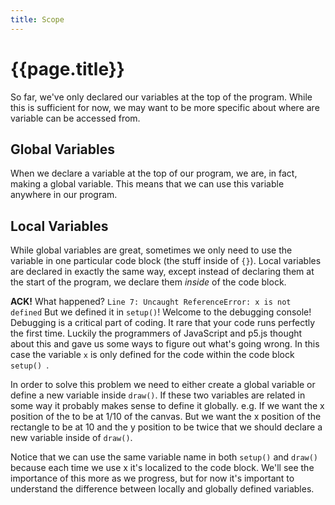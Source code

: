 ```yaml
---
title: Scope
---
```


# {{page.title}}

So far, we've only declared our variables at the top of the program. While this is sufficient for now, we may want to be more specific about where are variable can be accessed from.

## Global Variables

When we declare a variable at the top of our program, we are, in fact, making a global variable. This means that we can use this variable anywhere in our program.

<script type="text/p5" data-autoplay data-width="300" data-preview-width="260" data-height="400">

var x = 100;

function setup(){
  createCanvas(x,200);
}

function draw(){
  rect(x/10,20,x/5,40)
}
</script>

## Local Variables

While global variables are great, sometimes we only need to use the variable in one particular code block (the stuff inside of `{}`). Local variables are declared in exactly the same way, except instead of declaring them at the start of the program, we declare them _inside_ of the code block.

<script type="text/p5" data-autoplay data-width="300" data-preview-width="260" data-height="400">
function setup(){
  var x = 100;
  createCanvas(x,2*x);
}

function draw(){
  rect(x/10,20,x/5,40)
}
</script>

**ACK!** What happened? `Line 7: Uncaught ReferenceError: x is not defined` But we defined it in `setup()`! Welcome to the debugging console! Debugging is a critical part of coding. It rare that your code runs perfectly the first time. Luckily the programmers of JavaScript and p5.js thought about this and gave us some ways to figure out what's going wrong. In this case the variable `x` is only defined for the code within the code block `setup() `.

In order to solve this problem we need to either create a global variable or define a new variable inside `draw()`. If these two variables are related in some way it probably makes sense to define it globally. e.g. If we want the x position of the to be at 1/10 of the canvas. But we want the x position of the rectangle to be at 10 and the y position to be twice that we should declare a new variable inside of `draw()`.

<script type="text/p5" data-autoplay data-width="300" data-preview-width="260" data-height="400">
function setup(){
  var x = 100;
  createCanvas(x,2*x);
}

function draw(){
  var x = 10;
  rect(x,2*x,20,40);
}
</script>

Notice that we can use the same variable name in both `setup()` and `draw()` because each time we use x it's localized to the code block. We'll see the importance of this more as we progress, but for now it's important to understand the difference between locally and globally defined variables.
